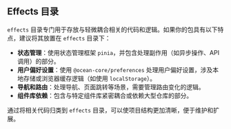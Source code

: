 ## Effects 目录

`effects` 目录专门用于存放与轻微耦合相关的代码和逻辑。如果你的包具有以下特点，建议将其放置在 `effects` 目录下：

- **状态管理**：使用状态管理框架 `pinia`，并包含处理副作用（如异步操作、API 调用）的部分。
- **用户偏好设置**：使用 `@ocean-core/preferences` 处理用户偏好设置，涉及本地存储或浏览器缓存逻辑（如使用 `localStorage`）。
- **导航和路由**：处理导航、页面跳转等场景，需要管理路由变化的逻辑。
- **组件库依赖**：包含与特定组件库紧密耦合或依赖大型仓库的部分。

通过将相关代码归类到 `effects` 目录，可以使项目结构更加清晰，便于维护和扩展。
